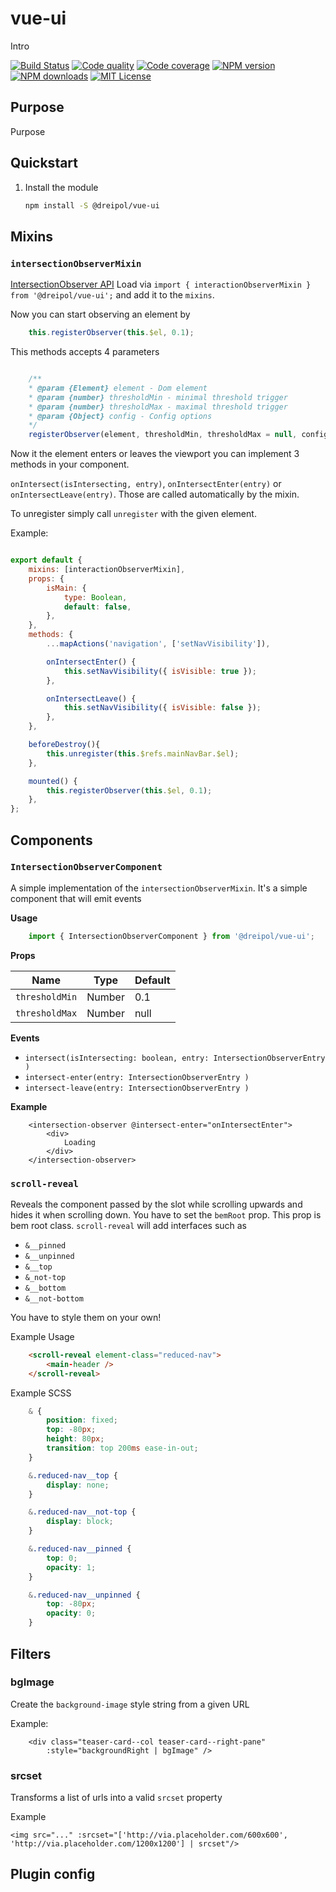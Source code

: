 # vue-ui

Intro

[![Build Status][circleci-image]][circleci-url]
[![Code quality][codeclimate-image]][codeclimate-url]
[![Code coverage][coveralls-image]][coveralls-url]
[![NPM version][npm-version-image]][npm-url]
[![NPM downloads][npm-downloads-image]][npm-url]
[![MIT License][license-image]][license-url]

## Purpose
Purpose

## Quickstart

1.  Install the module

    ```bash
    npm install -S @dreipol/vue-ui
    ```

## Mixins
### `intersectionObserverMixin`
[IntersectionObserver API](https://developer.mozilla.org/en-US/docs/Web/API/IntersectionObserver)
Load via `import { interactionObserverMixin } from '@dreipol/vue-ui';` and add it to the `mixins`.

Now you can start observing an element by

```js
    this.registerObserver(this.$el, 0.1);
```
This methods accepts 4 parameters

```js

    /**
    * @param {Element} element - Dom element
    * @param {number} thresholdMin - minimal threshold trigger
    * @param {number} thresholdMax - maximal threshold trigger
    * @param {Object} config - Config options
    */
    registerObserver(element, thresholdMin, thresholdMax = null, config = {})
```


Now it the element enters or leaves the viewport you can implement 3 methods in your component.

`onIntersect(isIntersecting, entry)`, `onIntersectEnter(entry)` or `onIntersectLeave(entry)`.
Those are called automatically by the mixin.

To unregister simply call `unregister` with the given element.


Example:
```js

export default {
    mixins: [interactionObserverMixin],
    props: {
        isMain: {
            type: Boolean,
            default: false,
        },
    },
    methods: {
        ...mapActions('navigation', ['setNavVisibility']),

        onIntersectEnter() {
            this.setNavVisibility({ isVisible: true });
        },

        onIntersectLeave() {
            this.setNavVisibility({ isVisible: false });
        },
    },

    beforeDestroy(){
        this.unregister(this.$refs.mainNavBar.$el);
    },

    mounted() {
        this.registerObserver(this.$el, 0.1);
    },
};


```

## Components

### `IntersectionObserverComponent`
A simple implementation of the `intersectionObserverMixin`. It's a simple component that will emit events

__Usage__
```js
    import { IntersectionObserverComponent } from '@dreipol/vue-ui';
```

__Props__

| Name | Type | Default |
| --- | --- | ---|
|`thresholdMin` |Number| 0.1 |
|`thresholdMax` |Number| null|

__Events__
-  `intersect(isIntersecting: boolean, entry: IntersectionObserverEntry )`
-  `intersect-enter(entry: IntersectionObserverEntry )`
-  `intersect-leave(entry: IntersectionObserverEntry )`

__Example__
```vue
    <intersection-observer @intersect-enter="onIntersectEnter">
        <div>
            Loading
        </div>
    </intersection-observer>
```


### `scroll-reveal`
Reveals the component passed by the slot while scrolling upwards and hides it when scrolling down.
You have to set the `bemRoot` prop. This prop is bem root class. `scroll-reveal` will add interfaces such as
- `&__pinned`
- `&__unpinned`
- `&__top`
- `&_not-top`
- `&__bottom`
- `&__not-bottom`

You have to style them on your own!

Example Usage

```html
    <scroll-reveal element-class="reduced-nav">
        <main-header />
    </scroll-reveal>
```


Example SCSS

```scss
    & {
        position: fixed;
        top: -80px;
        height: 80px;
        transition: top 200ms ease-in-out;
    }

    &.reduced-nav__top {
        display: none;
    }

    &.reduced-nav__not-top {
        display: block;
    }

    &.reduced-nav__pinned {
        top: 0;
        opacity: 1;
    }

    &.reduced-nav__unpinned {
        top: -80px;
        opacity: 0;
    }
```


## Filters
### bgImage
Create the `background-image` style string from a given URL

Example:
```vue
    <div class="teaser-card--col teaser-card--right-pane"
        :style="backgroundRight | bgImage" />
```

### srcset
Transforms a list of urls into a valid `srcset` property

Example
```vue
<img src="..." :srcset="['http://via.placeholder.com/600x600', 'http://via.placeholder.com/1200x1200'] | srcset"/>
```

## Plugin config

<!-- Generated by documentation.js. Update this documentation by updating the source code. -->


##
[circleci-image]: https://circleci.com/gh/dreipol/vue-ui.svg?style=svg
[circleci-url]: https://circleci.com/gh/dreipol/vue-ui
[license-image]: http://img.shields.io/badge/license-MIT-000000.svg?style=flat-square
[license-url]: LICENSE
[npm-version-image]: http://img.shields.io/npm/v/@dreipol/vue-ui.svg?style=flat-square
[npm-downloads-image]: http://img.shields.io/npm/dm/@dreipol/vue-ui.svg?style=flat-square
[npm-url]: https://npmjs.org/package/@dreipol/vue-ui
[codeclimate-image]: https://api.codeclimate.com/v1/badges/fb8c4a8a6043d9e73f7f/maintainability
[codeclimate-url]: https://codeclimate.com/github/dreipol/vue-ui/maintainability
[coveralls-image]: https://coveralls.io/repos/github/dreipol/vue-ui/badge.svg?branch=develop
[coveralls-url]: https://coveralls.io/github/dreipol/vue-ui?branch=develop
